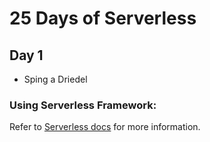 # 25 Days of Serverless

## Day 1
  - Sping a Driedel

### Using Serverless Framework:

Refer to [Serverless docs](https://serverless.com/framework/docs/providers/azure/guide/intro/) for more information.
